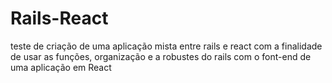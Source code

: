# Rails-React
teste de criação de uma aplicação mista entre rails e react com a finalidade de usar as funções, organização e a robustes do rails com o font-end de uma aplicação em React 
